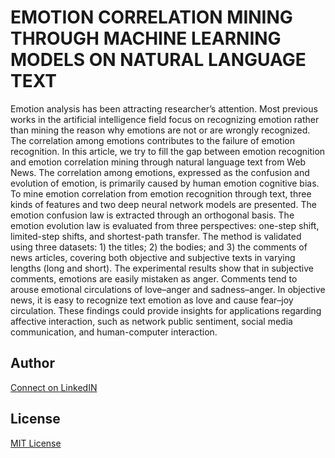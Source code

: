 # EMOTION CORRELATION MINING THROUGH MACHINE LEARNING MODELS ON NATURAL LANGUAGE TEXT

Emotion analysis has been attracting researcher’s attention. Most previous works in the artificial intelligence field focus on recognizing emotion rather than mining the reason why emotions are not or are wrongly recognized. The correlation among emotions contributes to the failure of emotion recognition. In this article, we try to fill the gap between emotion recognition and emotion correlation mining through natural language text from Web News. The correlation among emotions, expressed as the confusion and evolution of emotion, is primarily caused by human emotion cognitive bias. To mine emotion correlation from emotion recognition through text, three kinds of features and two deep neural network models are presented. The emotion confusion law is extracted through an orthogonal basis. The emotion evolution law is evaluated from three perspectives: one-step shift, limited-step shifts, and shortest-path transfer. The method is validated using three datasets: 1) the titles; 2) the bodies; and 3) the comments of news articles, covering both objective and subjective texts in varying lengths (long and short). The experimental results show that in subjective comments, emotions are easily mistaken as anger. Comments tend to arouse emotional circulations of love–anger and sadness–anger. In objective news, it is easy to recognize text emotion as love and cause fear–joy circulation. These findings could provide insights for applications regarding affective interaction, such as network public sentiment, social media communication, and human-computer interaction.

## Author 

[Connect on LinkedIN](https://www.linkedin.com/in/lokeshgovula/)

## License

[MIT License](LICENSE)
